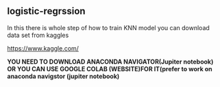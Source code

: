 ## logistic-regrssion
In this there is whole step of how to train KNN model you can download data set from kaggles

https://www.kaggle.com/

__YOU NEED TO DOWNLOAD ANACONDA NAVIGATOR(Jupiter notebook) OR YOU CAN USE GOOGLE COLAB (WEBSITE)FOR IT(prefer to work on anaconda navigstor (jupiter notebook)__
